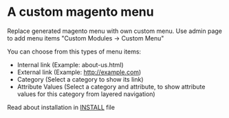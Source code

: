 # A custom magento menu

Replace generated magento menu with own custom menu.
Use admin page to add menu items "Custom Modules -> Custom Menu"

You can choose from this types of menu items:
* Internal link (Example: about-us.html)
* External link (Example: http://example.com)
* Category (Select a category to show its link)
* Attribute Values (Select a category and attribute, to show attribute values for this category from layered navigation)


Read about installation in [INSTALL](https://github.com/hws47a/VF_CustomMenu/blob/master/INSTALL) file
